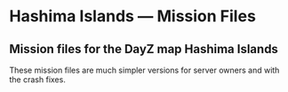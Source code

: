 # Hashima Islands — Mission Files
Mission files for the DayZ map Hashima Islands
---
These mission files are much simpler versions for server owners and with the crash fixes.
